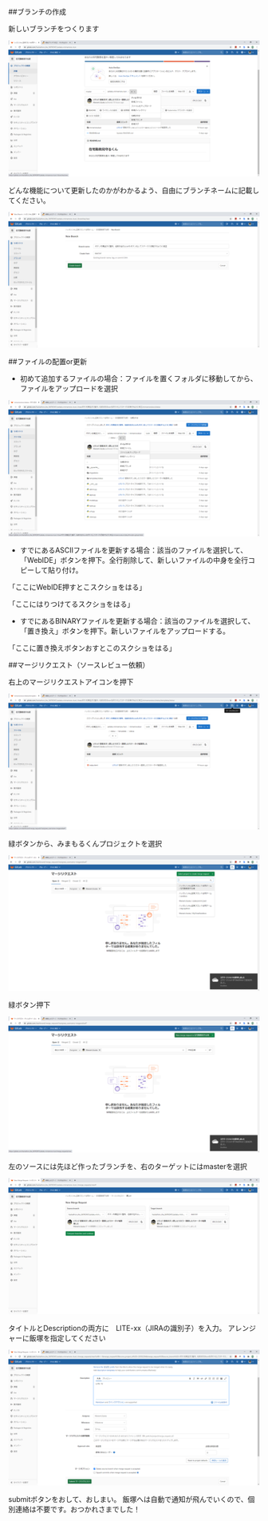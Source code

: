 ##ブランチの作成

新しいブランチをつくります

![2020-08-26__2_](uploads/afab73a16e3a27a665e9b929d2f4753f/2020-08-26__2_.png)


どんな機能について更新したのかがわかるよう、自由にブランチネームに記載してください。

![2020-08-26__3_](uploads/487f4175ebc1b73a91ffb575508e0cf3/2020-08-26__3_.png)


##ファイルの配置or更新

- 初めて追加するファイルの場合：ファイルを置くフォルダに移動してから、ファイルをアップロードを選択

![2020-08-26__4_](uploads/8970e3d8ca60993b37160b7c3ff0ded5/2020-08-26__4_.png)

 - すでにあるASCIIファイルを更新する場合：該当のファイルを選択して、「WebIDE」ボタンを押下。全行削除して、新しいファイルの中身を全行コピーして貼り付け。

「ここにWebIDE押すとこスクショをはる」

「ここにはりつけてるスクショをはる」


 - すでにあるBINARYファイルを更新する場合：該当のファイルを選択して、「置き換え」ボタンを押下。新しいファイルをアップロードする。

「ここに置き換えボタンおすとこのスクショをはる」

##マージリクエスト（ソースレビュー依頼）

右上のマージリクエストアイコンを押下

![2020-08-26__5_](uploads/2625c03b6f74b6744136dc035a3f5e12/2020-08-26__5_.png)

緑ボタンから、みまもるくんプロジェクトを選択

![2020-08-26__7_](uploads/3b46acfb7226937f77c2f2d2e8b12f16/2020-08-26__7_.png)

緑ボタン押下

![2020-08-26__8_](uploads/6e80fb0ead516f5e9a9dc97e25bc4ffc/2020-08-26__8_.png)

左のソースには先ほど作ったブランチを、右のターゲットにはmasterを選択

![2020-08-26__9_](uploads/01407b06463781efd5f0f2eb5fb74cc7/2020-08-26__9_.png)

タイトルとDescriptionの両方に　LITE-xx（JIRAの識別子）を入力。
アレンジャーに飯塚を指定してください

![2020-08-26__10_](uploads/16be8789f249a1db45eb96bbb7baad04/2020-08-26__10_.png)


submitボタンをおして、おしまい。
飯塚へは自動で通知が飛んでいくので、個別連絡は不要です。おつかれさまでした！


